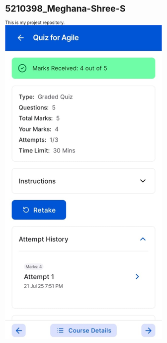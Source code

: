 # 5210398_Meghana-Shree-S
This is my project repository.
![image alt](https://github.com/Meghanashree123/5210398_Meghana-Shree-S/blob/main/Agile%20score.jpeg?raw=true)
